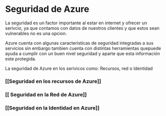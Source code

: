 # Seguridad de Azure

La seguridad es un factor importante al estar en internet y ofrecer un serivcio, ya que contamos con datos de nuestros clientes y que estos sean vulnerables no es una opcion. 

Azure cuenta con algunas caracteristicas de seguridad integradas a sus servicios sin embargo tambien cuenta con distintas herramientas quepuede ayuda a cumplir con un buen nivel seguridad y aparte que esta información este protegida.

La seguridad de Azure en los serivicos como: Recursos, red o Identidad

### [[Seguridad en los recursos de Azure]]

### [[ Seguridad en la Red de Azure]]

### [[Seguridad en la Identidad en Azure]]

